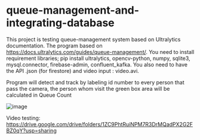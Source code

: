 # queue-management-and-integrating-database
This project is testing queue-management system based on Ultralytics documentation.
The program based on https://docs.ultralytics.com/guides/queue-management/.
You need to install requirement libraries; pip install ultralytics, opencv-python, numpy, sqlite3, mysql.connector, firebase-admin, confluent_kafka.
You also need to have the API .json (for firestore) and video input : video.avi.

Program will detect and track by labeling id number to every person that pass the camera, the person whom visit the green box area will be calculated in Queue Count

![image](https://github.com/user-attachments/assets/a15900c5-2380-448a-b7a2-95f2e82f6ff6)


Video testing: https://drive.google.com/drive/folders/1ZC9PhtRuiNPM7R3DrMQadPX2G2FBZ0qY?usp=sharing
